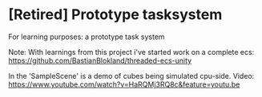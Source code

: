 # [Retired] Prototype tasksystem

For learning purposes: a prototype task system

Note: With learnings from this project i've started work on a complete ecs: https://github.com/BastianBlokland/threaded-ecs-unity

In the 'SampleScene' is a demo of cubes being simulated cpu-side. Video: https://www.youtube.com/watch?v=HaRQMj3RQ8c&feature=youtu.be
